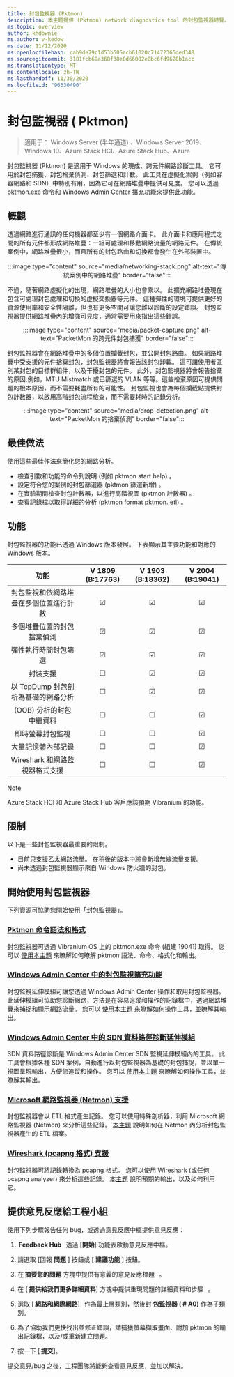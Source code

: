 ```yaml
---
title: 封包監視器 (Pktmon)
description: 本主題提供 (Pktmon) network diagnostics tool 的封包監視器總覽。
ms.topic: overview
author: khdownie
ms.author: v-kedow
ms.date: 11/12/2020
ms.openlocfilehash: cab9de79c1d53b505acb61020c71472365ded348
ms.sourcegitcommit: 3181fcb69a368f38e0d66002e8bc6fd9628b1acc
ms.translationtype: MT
ms.contentlocale: zh-TW
ms.lasthandoff: 11/30/2020
ms.locfileid: "96330490"
---
```

# <a name="packet-monitor-pktmon"></a>封包監視器 \( Pktmon\)

>適用于： Windows Server (半年通道) 、Windows Server 2019、Windows 10、Azure Stack HCI、Azure Stack Hub、Azure

封包監視器 (Pktmon) 是適用于 Windows 的現成、跨元件網路診斷工具。 它可用於封包捕獲、封包捨棄偵測、封包篩選和計數。 此工具在虛擬化案例（例如容器網路和 SDN）中特別有用，因為它可在網路堆疊中提供可見度。 您可以透過 pktmon.exe 命令和 Windows Admin Center 擴充功能來提供此功能。 

## <a name="overview"></a>概觀

透過網路進行通訊的任何機器都至少有一個網路介面卡。 此介面卡和應用程式之間的所有元件都形成網路堆疊：一組可處理和移動網路流量的網路元件。 在傳統案例中，網路堆疊很小，而且所有的封包路由和切換都會發生在外部裝置中。

<center>

:::image type="content" source="media/networking-stack.png" alt-text="傳統案例中的網路堆疊" border="false":::

</center>

不過，隨著網路虛擬化的出現，網路堆疊的大小也會乘以。 此擴充網路堆疊現在包含可處理封包處理和切換的虛擬交換器等元件。 這種彈性的環境可提供更好的資源使用率和安全性隔離，但也有更多空間可讓您難以診斷的設定錯誤。 封包監視器提供網路堆疊內的增強可見度，通常需要用來指出這些錯誤。

<center>

:::image type="content" source="media/packet-capture.png" alt-text="PacketMon 的跨元件封包捕獲" border="false":::

</center>

封包監視器會在網路堆疊中的多個位置攔截封包，並公開封包路由。 如果網路堆疊中受支援的元件捨棄封包，封包監視器將會報告該封包卸載。 這可讓使用者區別某封包的目標群組件，以及干擾封包的元件。 此外，封包監視器將會報告捨棄的原因;例如，MTU Mistmatch 或已篩選的 VLAN 等等。這些捨棄原因可提供問題的根本原因，而不需要耗盡所有的可能性。 封包監視也會為每個攔截點提供封包計數器，以啟用高階封包流程檢查，而不需要耗時的記錄分析。

<center>

:::image type="content" source="media/drop-detection.png" alt-text="PacketMon 的捨棄偵測" border="false":::

</center>

## <a name="best-practices"></a>最佳做法

使用這些最佳作法來簡化您的網路分析。

- 檢查引數和功能的命令列說明 (例如 pktmon start help) 。
- 設定符合您的案例的封包篩選器 (pktmon 篩選新增) 。
- 在實驗期間檢查封包計數器，以進行高階視圖 (pktmon 計數器) 。
- 查看記錄檔以取得詳細的分析 (pktmon format pktmon. etl) 。

## <a name="functionality"></a>功能

封包監視器的功能已透過 Windows 版本發展。 下表顯示其主要功能和對應的 Windows 版本。

| 功能                                                                  | V 1809 (B:17763)  | V 1903 (B:18362)  | V 2004 (B:19041)  |
|:---------------------------------------------------------------------------:|:----------------:|:----------------:|:----------------:|
| 封包監視和依網路堆疊在多個位置進行計數 | &#x2611;         | &#x2611;         | &#x2611;         |
| 多個堆疊位置的封包捨棄偵測                          | &#x2611;         | &#x2611;         | &#x2611;         |
| 彈性執行時間封包篩選                                           | &#x2611;         | &#x2611;         | &#x2611;         |
| 封裝支援                                                       | &#x2610;         | &#x2611;         | &#x2611;         |
| 以 TcpDump 封包剖析為基礎的網路分析                            | &#x2610;         | &#x2611;         | &#x2611;         |
|  (OOB) 分析的封包中繼資料                                              | &#x2610;         | &#x2610;         | &#x2611;         |
| 即時螢幕封包監視                                       | &#x2610;         | &#x2610;         | &#x2611;         |
| 大量記憶體內部記錄                                               | &#x2610;         | &#x2610;         | &#x2611;         |
| Wireshark 和網路監視器格式支援                                | &#x2610;         | &#x2610;         | &#x2611;         |

>[!NOTE]
>Azure Stack HCI 和 Azure Stack Hub 客戶應該預期 Vibranium 的功能。

## <a name="limitations"></a>限制

以下是一些封包監視器最重要的限制。

- 目前只支援乙太網路流量。 在稍後的版本中將會新增無線流量支援。
- 尚未透過封包監視器顯示來自 Windows 防火牆的封包。 

## <a name="get-started-with-packet-monitor"></a>開始使用封包監視器

下列資源可協助您開始使用「封包監視器」。

### <a name="pktmon-command-syntax-and-formatting"></a>[Pktmon 命令語法和格式](pktmon-syntax.md)

封包監視器可透過 Vibranium OS 上的 pktmon.exe 命令 (組建 19041) 取得。 您可以 [使用本主題](pktmon-syntax.md) 來瞭解如何瞭解 pktmon 語法、命令、格式化和輸出。

### <a name="packet-monitoring-extension-in-windows-admin-center"></a>[Windows Admin Center 中的封包監視擴充功能](pktmon-wac-extension.md)

封包監視延伸模組可讓您透過 Windows Admin Center 操作和取用封包監視器。 此延伸模組可協助您診斷網路，方法是在容易追蹤和操作的記錄檔中，透過網路堆疊來捕捉和顯示網路流量。 您可以 [使用本主題](pktmon-wac-extension.md) 來瞭解如何操作工具，並瞭解其輸出。

### <a name="sdn-data-path-diagnostics-extension-in-windows-admin-center"></a>[Windows Admin Center 中的 SDN 資料路徑診斷延伸模組](pktmon-sdn-data-path-wac-extension.md)

SDN 資料路徑診斷是 Windows Admin Center SDN 監視延伸模組內的工具。 此工具會根據各種 SDN 案例，自動進行以封包監視器為基礎的封包捕捉，並以單一視圖呈現輸出，方便您追蹤和操作。 您可以 [使用本主題](pktmon-sdn-data-path-wac-extension.md) 來瞭解如何操作工具，並瞭解其輸出。

### <a name="microsoft-network-monitor-netmon-support"></a>[Microsoft 網路監視器 (Netmon) 支援](pktmon-netmon-support.md)

封包監視器會以 ETL 格式產生記錄。 您可以使用特殊剖析器，利用 Microsoft 網路監視器 (Netmon) 來分析這些記錄。 [本主題](pktmon-netmon-support.md) 說明如何在 Netmon 內分析封包監視器產生的 ETL 檔案。

### <a name="wireshark-pcapng-format-support"></a>[Wireshark (pcapng 格式) 支援](pktmon-pcapng-support.md)

封包監視器可將記錄轉換為 pcapng 格式。 您可以使用 Wireshark (或任何 pcapng analyzer) 來分析這些記錄。 [本主題](pktmon-pcapng-support.md) 說明預期的輸出，以及如何利用它。

## <a name="provide-feedback-to-engineering-team"></a>提供意見反應給工程小組

使用下列步驟報告任何 bug，或透過意見反應中樞提供意見反應：

1.  **Feedback Hub**   透過 [**開始**] 功能表啟動意見反應中樞。

1. 請選取 [回報 **問題** ] 按鈕或 [ **建議功能** ] 按鈕。

1. 在 **摘要您的問題** 方塊中提供有意義的意見反應標題   。

1. 在 [ **提供給我們更多詳細資料**] 方塊中提供重現問題的詳細資料和步驟   。

1. 選取 [ **網路和網際網路**]   作為最上層類別，然後封 **包監視器 ( # A0)** 作為子類別。

1. 為了協助我們更快找出並修正錯誤，請捕獲螢幕擷取畫面、附加 pktmon 的輸出記錄檔，以及/或重新建立問題。

1. 按一下 [ **提交**]。

提交意見/bug 之後，工程團隊將能夠查看意見反應，並加以解決。
